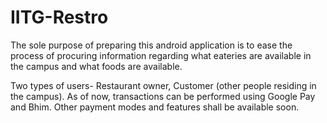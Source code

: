# IITG-Restro
The sole purpose of preparing this android application is to ease the process of procuring information regarding what eateries are available in the campus and what foods are available. 

Two types of users- Restaurant owner, Customer (other people residing in the campus). As of now, transactions can be performed using Google Pay and Bhim. Other payment modes and features shall be available soon.